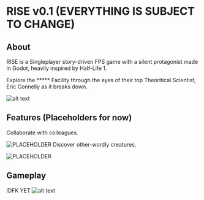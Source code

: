 # RISE v0.1 (EVERYTHING IS SUBJECT TO CHANGE)

## About
RISE is a Singleplayer story-driven FPS game with a silent protagonist made in Godot, heavily inspired by Half-Life 1.

Explore the ***** Facility through the eyes of their top Theoritical Scientist, Eric Connelly as it breaks down.

![alt text](https://i.imgur.com/6SGLYE7.gif)


## Features (Placeholders for now)

Collaborate with colleagues.

![PLACEHOLDER](https://i.imgur.com/9teNx8g.png)
Discover other-wordly creatures.

![PLACEHOLDER](https://i.imgur.com/9teNx8g.png)

## Gameplay

IDFK YET
![alt text](https://i.imgur.com/b4882WH.png)
